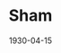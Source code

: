 ---
title: Sham
date: 1930-04-15
closing_date:
layout: productions
playbill:
Theatre: Theatre Jacksonville
cast:
- Clara: Adamae Armbruster
- The Reporter: Carl Cesery
- The Thief: F.W. Armbuster
crew:
- Director: F.W. Armbuster
- Props:
  - Jeannette Grether Borum
  - John Richard Grether
external_links:
---